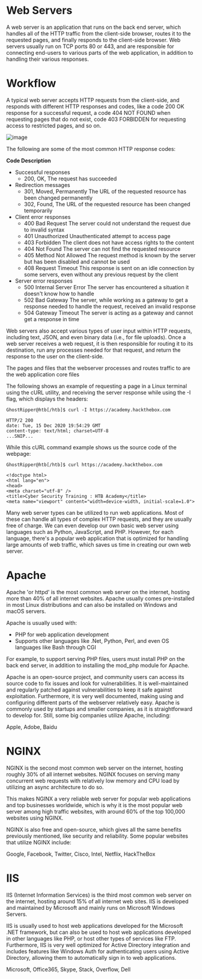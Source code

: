 # Web Servers
A web server is an application that runs on the back end server, which handles all of the HTTP traffic from the client-side browser, routes it to the requested pages, and finally responds to the client-side browser. Web servers usually run on TCP ports 80 or 443, and are responsible for connecting end-users to various parts of the web application, in addition to handling their various responses.

# Workflow
A typical web server accepts HTTP requests from the client-side, and responds with different HTTP responses and codes, like a code 200 OK response for a successful request, a code 404 NOT FOUND when requesting pages that do not exist, code 403 FORBIDDEN for requesting access to restricted pages, and so on.

![image](https://github.com/RipperGh/BugHunting-D/assets/165308866/1462a86a-94bd-434f-9d78-dc9a71cee410)

The following are some of the most common HTTP response codes:

  **Code Description**

  - Successful responses
    - 200, OK,	The request has succeeded
  - Redirection messages
    - 301, Moved, Permanently	The URL of the requested resource has been changed permanently
    - 302, Found,	The URL of the requested resource has been changed temporarily
  - Client error responses
    - 400 Bad Request	The server could not understand the request due to invalid syntax
    - 401 Unauthorized	Unauthenticated attempt to access page
    - 403 Forbidden	The client does not have access rights to the content
    - 404 Not Found	The server can not find the requested resource
    - 405 Method Not Allowed	The request method is known by the server but has been disabled and cannot be used
    - 408 Request Timeout	This response is sent on an idle connection by some servers, even without any previous request by the client
  - Server error responses
    - 500 Internal Server Error	The server has encountered a situation it doesn't know how to handle
    - 502 Bad Gateway	The server, while working as a gateway to get a response needed to handle the request, received an invalid response
    - 504 Gateway Timeout	The server is acting as a gateway and cannot get a response in time

Web servers also accept various types of user input within HTTP requests, including text, JSON, and even binary data (i.e., for file uploads). Once a web server receives a web request, it is then responsible for routing it to its destination, run any processes needed for that request, and return the response to the user on the client-side.

The pages and files that the webserver processes and routes traffic to are the web application core files

The following shows an example of requesting a page in a Linux terminal using the cURL utility, and receiving the server response while using the -I flag, which displays the headers:
```
GhostRipper@htb[/htb]$ curl -I https://academy.hackthebox.com

HTTP/2 200
date: Tue, 15 Dec 2020 19:54:29 GMT
content-type: text/html; charset=UTF-8
...SNIP...
```
While this cURL command example shows us the source code of the webpage:
```
GhostRipper@htb[/htb]$ curl https://academy.hackthebox.com

<!doctype html>
<html lang="en">
<head>
<meta charset="utf-8" />
<title>Cyber Security Training : HTB Academy</title>
<meta name="viewport" content="width=device-width, initial-scale=1.0">
```
Many web server types can be utilized to run web applications. Most of these can handle all types of complex HTTP requests, and they are usually free of charge. We can even develop our own basic web server using languages such as Python, JavaScript, and PHP. However, for each language, there's a popular web application that is optimized for handling large amounts of web traffic, which saves us time in creating our own web server.

# Apache
Apache 'or httpd' is the most common web server on the internet, hosting more than 40% of all internet websites. Apache usually comes pre-installed in most Linux distributions and can also be installed on Windows and macOS servers.

Apache is usually used with: 
  - PHP for web application development
  - Supports other languages like .Net, Python, Perl, and even OS languages like Bash through CGI

For example, to support serving PHP files, users must install PHP on the back end server, in addition to installing the mod_php module for Apache.

Apache is an open-source project, and community users can access its source code to fix issues and look for vulnerabilities. It is well-maintained and regularly patched against vulnerabilities to keep it safe against exploitation. Furthermore, it is very well documented, making using and configuring different parts of the webserver relatively easy. Apache is commonly used by startups and smaller companies, as it is straightforward to develop for. Still, some big companies utilize Apache, including:

Apple,	Adobe,	Baidu

# NGINX
NGINX is the second most common web server on the internet, hosting roughly 30% of all internet websites. NGINX focuses on serving many concurrent web requests with relatively low memory and CPU load by utilizing an async architecture to do so.

This makes NGINX a very reliable web server for popular web applications and top businesses worldwide, which is why it is the most popular web server among high traffic websites, with around 60% of the top 100,000 websites using NGINX.

NGINX is also free and open-source, which gives all the same benefits previously mentioned, like security and reliability. Some popular websites that utilize NGINX include:

Google,	Facebook,	Twitter,	Cisco,	Intel,	Netflix,	HackTheBox

# IIS
IIS (Internet Information Services) is the third most common web server on the internet, hosting around 15% of all internet web sites. IIS is developed and maintained by Microsoft and mainly runs on Microsoft Windows Servers.

IIS is usually used to host web applications developed for the Microsoft .NET framework, but can also be used to host web applications developed in other languages like PHP, or host other types of services like FTP. Furthermore, IIS is very well optimized for Active Directory integration and includes features like Windows Auth for authenticating users using Active Directory, allowing them to automatically sign in to web applications.


Microsoft,	Office365,	Skype,	Stack, Overflow,	Dell




    
